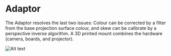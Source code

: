 # Adaptor

The Adaptor resolves the last two issues: Colour can 
be corrected by a filter from the base projection surface colour, 
and skew can be calibrate by a perspective inverse algorithm. A 3D printed 
mount combines the hardware (camera, boards, and projector).

![Alt text](https://lh4.googleusercontent.com/COqQEjiohJrYcsJAt_z3arMXofJo_8366Ax1KI4yHUTptUG64uXIu4fwkzMPdrVpxw0h_g=w1252-h545)
